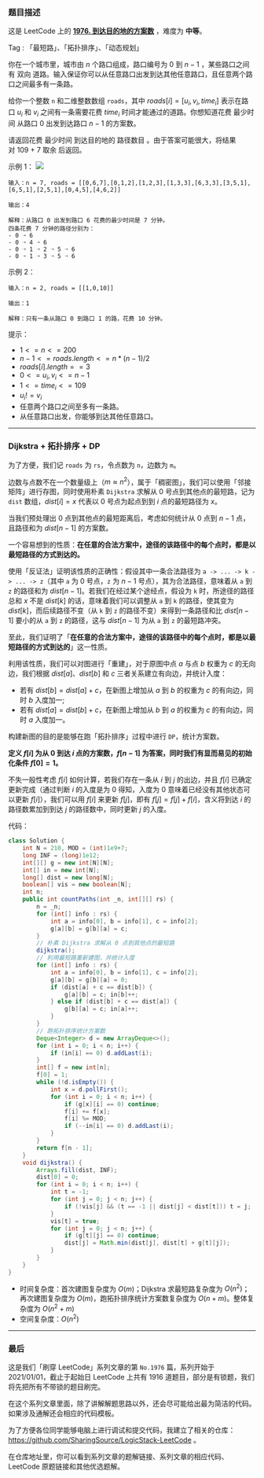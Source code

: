 ### 题目描述

这是 LeetCode 上的 **[1976. 到达目的地的方案数](https://leetcode.cn/problems/number-of-ways-to-arrive-at-destination/solution/by-ac_oier-4ule/)** ，难度为 **中等**。

Tag : 「最短路」、「拓扑排序」、「动态规划」



你在一个城市里，城市由 $n$ 个路口组成，路口编号为 $0$ 到 $n - 1$ ，某些路口之间有 双向 道路。输入保证你可以从任意路口出发到达其他任意路口，且任意两个路口之间最多有一条路。

给你一个整数 `n` 和二维整数数组 `roads`，其中 $roads[i] = [u_i, v_i, time_i]$ 表示在路口 $u_i$ 和 $v_i$ 之间有一条需要花费 $time_i$ 时间才能通过的道路。你想知道花费 最少时间 从路口 $0$ 出发到达路口 $n - 1$ 的方案数。

请返回花费 最少时间 到达目的地的 路径数目 。由于答案可能很大，将结果对 109 + 7 取余 后返回。

示例 1：
![](https://assets.leetcode.com/uploads/2021/07/17/graph2.png)
```
输入：n = 7, roads = [[0,6,7],[0,1,2],[1,2,3],[1,3,3],[6,3,3],[3,5,1],[6,5,1],[2,5,1],[0,4,5],[4,6,2]]

输出：4

解释：从路口 0 出发到路口 6 花费的最少时间是 7 分钟。
四条花费 7 分钟的路径分别为：
- 0 ➝ 6
- 0 ➝ 4 ➝ 6
- 0 ➝ 1 ➝ 2 ➝ 5 ➝ 6
- 0 ➝ 1 ➝ 3 ➝ 5 ➝ 6
```
示例 2：
```
输入：n = 2, roads = [[1,0,10]]

输出：1

解释：只有一条从路口 0 到路口 1 的路，花费 10 分钟。
```

提示：
* $1 <= n <= 200$
* $n - 1 <= roads.length <= n * (n - 1) / 2$
* $roads[i].length == 3$
* $0 <= u_i, v_i <= n - 1$
* $1 <= time_i <= 109$
* $u_i != v_i$
* 任意两个路口之间至多有一条路。
* 从任意路口出发，你能够到达其他任意路口。

---

### Dijkstra + 拓扑排序 + DP

为了方便，我们记 `roads` 为 `rs`，令点数为 `n`，边数为 `m`。

边数与点数不在一个数量级上（$m \approx n^2$），属于「稠密图」，我们可以使用「邻接矩阵」进行存图，同时使用朴素 `Dijkstra` 求解从 $0$ 号点到其他点的最短路，记为 `dist` 数组，$dist[i] = x$ 代表以 $0$ 号点为起点到到 $i$ 点的最短路径为 $x$。

当我们预处理出 $0$ 点到其他点的最短距离后，考虑如何统计从 $0$ 点到 $n - 1$ 点，且路径和为 $dist[n - 1]$ 的方案数。

一个容易想到的性质：**在任意的合法方案中，途径的该路径中的每个点时，都是以最短路径的方式到达的。**

使用「反证法」证明该性质的正确性：假设其中一条合法路径为 `a -> ... -> k -> ... -> z`（其中 `a` 为 $0$ 号点，`z` 为 $n - 1$ 号点），其为合法路径，意味着从 `a` 到 `z` 的路径和为 $dist[n - 1]$。若我们在经过某个途经点，假设为 `k` 时，所途径的路径总和 $x$ 不是 $dist[k]$ 的话，意味着我们可以调整从 `a` 到 `k` 的路径，使其变为 $dist[k]$，而后续路径不变（从 `k` 到 `z` 的路径不变）来得到一条路径和比 $dist[n - 1]$ 要小的从 `a` 到 `z` 的路径，这与 $dist[n - 1]$ 为从 `a` 到 `z` 的最短路冲突。

至此，我们证明了「**在任意的合法方案中，途径的该路径中的每个点时，都是以最短路径的方式到达的**」这一性质。

利用该性质，我们可以对图进行「重建」，对于原图中点 $a$ 与点 $b$ 权重为 $c$ 的无向边，我们根据 $dist[a]$、$dist[b]$ 和 $c$ 三者关系建立有向边，并统计入度：

* 若有 $dist[b] = dist[a] + c$，在新图上增加从 $a$ 到 $b$ 的权重为 $c$ 的有向边，同时 $b$ 入度加一;
* 若有 $dist[a] = dist[b] + c$，在新图上增加从 $b$ 到 $a$ 的权重为 $c$ 的有向边，同时 $a$ 入度加一。

构建新图的目的是能够在跑「拓扑排序」过程中进行 `DP`，统计方案数。

**定义 $f[i]$ 为从 $0$ 到达 $i$ 点的方案数，$f[n - 1]$ 为答案，同时我们有显而易见的初始化条件 $f[0] = 1$。**

不失一般性考虑 $f[i]$ 如何计算，若我们存在一条从 $i$ 到 $j$ 的出边，并且 $f[i]$ 已确定更新完成（通过判断 $i$ 的入度是为 $0$ 得知，入度为 $0$ 意味着已经没有其他状态可以更新 $f[i]$），我们可以用 $f[i]$ 来更新 $f[j]$，即有 $f[j] = f[j] + f[i]$，含义将到达 $i$ 的路径数累加到到达 $j$ 的路径数中，同时更新 $j$ 的入度。

代码：
```Java
class Solution {
    int N = 210, MOD = (int)1e9+7;
    long INF = (long)1e12;
    int[][] g = new int[N][N];
    int[] in = new int[N];
    long[] dist = new long[N];
    boolean[] vis = new boolean[N];
    int n;
    public int countPaths(int _n, int[][] rs) {
        n = _n;
        for (int[] info : rs) {
            int a = info[0], b = info[1], c = info[2];
            g[a][b] = g[b][a] = c;
        }
        // 朴素 Dijkstra 求解从 0 点到其他点的最短路
        dijkstra();
        // 利用最短路重新建图，并统计入度
        for (int[] info : rs) {
            int a = info[0], b = info[1], c = info[2];
            g[a][b] = g[b][a] = 0;
            if (dist[a] + c == dist[b]) {
                g[a][b] = c; in[b]++;
            } else if (dist[b] + c == dist[a]) {
                g[b][a] = c; in[a]++;
            }
        }
        // 跑拓扑排序统计方案数
        Deque<Integer> d = new ArrayDeque<>();
        for (int i = 0; i < n; i++) {
            if (in[i] == 0) d.addLast(i);
        }
        int[] f = new int[n];
        f[0] = 1;
        while (!d.isEmpty()) {
            int x = d.pollFirst();
            for (int i = 0; i < n; i++) {
                if (g[x][i] == 0) continue;
                f[i] += f[x];
                f[i] %= MOD;
                if (--in[i] == 0) d.addLast(i);
            }
        }
        return f[n - 1];
    }
    void dijkstra() {
        Arrays.fill(dist, INF);
        dist[0] = 0;
        for (int i = 0; i < n; i++) {
            int t = -1;
            for (int j = 0; j < n; j++) {
                if (!vis[j] && (t == -1 || dist[j] < dist[t])) t = j;
            }
            vis[t] = true;
            for (int j = 0; j < n; j++) {
                if (g[t][j] == 0) continue;
                dist[j] = Math.min(dist[j], dist[t] + g[t][j]);
            }
        }
    }
}
```
* 时间复杂度：首次建图复杂度为 $O(m)$；Dijkstra 求最短路复杂度为 $O(n^2)$；再次建图复杂度为 $O(m)$，跑拓扑排序统计方案数复杂度为 $O(n + m)$。整体复杂度为 $O(n^2 + m)$
* 空间复杂度：$O(n^2)$

---

### 最后

这是我们「刷穿 LeetCode」系列文章的第 `No.1976` 篇，系列开始于 2021/01/01，截止于起始日 LeetCode 上共有 1916 道题目，部分是有锁题，我们将先把所有不带锁的题目刷完。

在这个系列文章里面，除了讲解解题思路以外，还会尽可能给出最为简洁的代码。如果涉及通解还会相应的代码模板。

为了方便各位同学能够电脑上进行调试和提交代码，我建立了相关的仓库：https://github.com/SharingSource/LogicStack-LeetCode 。

在仓库地址里，你可以看到系列文章的题解链接、系列文章的相应代码、LeetCode 原题链接和其他优选题解。

